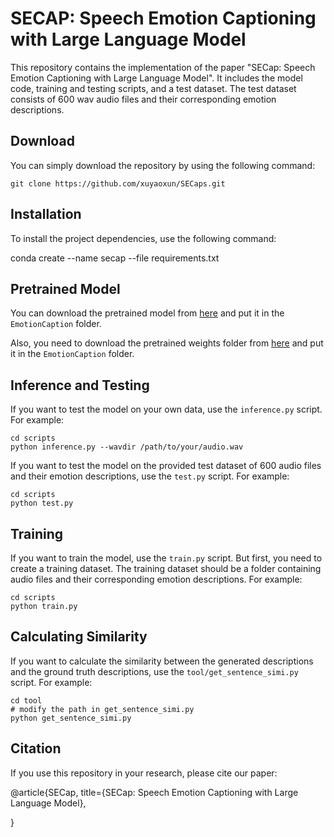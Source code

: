 # SECAP: Speech Emotion Captioning with Large Language Model

This repository contains the implementation of the paper "SECap: Speech Emotion Captioning with Large Language Model". It includes the model code, training and testing scripts, and a test dataset. The test dataset consists of 600 wav audio files and their corresponding emotion descriptions.

## Download
You can simply download the repository by using the following command:

```
git clone https://github.com/xuyaoxun/SECaps.git
```

## Installation

To install the project dependencies, use the following command:

conda create --name secap --file requirements.txt

## Pretrained Model
You can download the pretrained model from [here](https://drive.google.com/file/d/1-0Z3Z3Z3Z3Z3Z3Z3Z3Z3Z3Z3Z3Z3Z3Z/view?usp=sharing) and put it in the `EmotionCaption` folder.

Also, you need to download the pretrained weights folder from [here](https://dl.fbaipublicfiles.com/fairseq/wav2vec/wav2vec_small.pt) and put it in the `EmotionCaption` folder.

## Inference and Testing

If you want to test the model on your own data, use the `inference.py` script. For example:
```
cd scripts
python inference.py --wavdir /path/to/your/audio.wav
```


If you want to test the model on the provided test dataset of 600 audio files and their emotion descriptions, use the `test.py` script. For example:

```
cd scripts
python test.py 
```


## Training

If you want to train the model, use the `train.py` script. But first, you need to create a training dataset. The training dataset should be a folder containing audio files and their corresponding emotion descriptions.
For example:

```
cd scripts
python train.py 
```


## Calculating Similarity

If you want to calculate the similarity between the generated descriptions and the ground truth descriptions, use the `tool/get_sentence_simi.py` script. For example:

```
cd tool
# modify the path in get_sentence_simi.py
python get_sentence_simi.py
```
## Citation

If you use this repository in your research, please cite our paper:

@article{SECap,
  title={SECap: Speech Emotion Captioning with Large Language Model},
  
}
